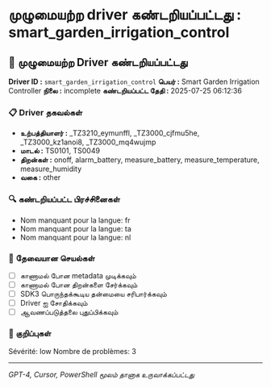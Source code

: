 # முழுமையற்ற driver கண்டறியப்பட்டது : smart_garden_irrigation_control

## 🚨 முழுமையற்ற Driver கண்டறியப்பட்டது

**Driver ID :** `smart_garden_irrigation_control`
**பெயர் :** Smart Garden Irrigation Controller
**நிலை :** incomplete
**கண்டறியப்பட்ட தேதி :** 2025-07-25 06:12:36

### 📋 Driver தகவல்கள்
- **உற்பத்தியாளர் :** _TZ3210_eymunffl, _TZ3000_cjfmu5he, _TZ3000_kz1anoi8, _TZ3000_mq4wujmp
- **மாடல் :** TS0101, TS0049
- **திறன்கள் :** onoff, alarm_battery, measure_battery, measure_temperature, measure_humidity
- **வகை :** other

### 🔍 கண்டறியப்பட்ட பிரச்சினைகள்
- Nom manquant pour la langue: fr
- Nom manquant pour la langue: ta
- Nom manquant pour la langue: nl

### 🎯 தேவையான செயல்கள்
- [ ] காணாமல் போன metadata முடிக்கவும்
- [ ] காணாமல் போன திறன்களை சேர்க்கவும்
- [ ] SDK3 பொருந்தக்கூடிய தன்மையை சரிபார்க்கவும்
- [ ] Driver ஐ சோதிக்கவும்
- [ ] ஆவணப்படுத்தலை புதுப்பிக்கவும்

### 📝 குறிப்புகள்
Sévérité: low
Nombre de problèmes: 3

---
*GPT-4, Cursor, PowerShell மூலம் தானாக உருவாக்கப்பட்டது*

